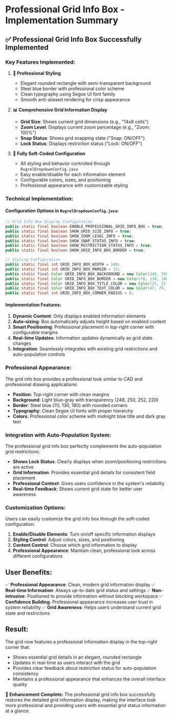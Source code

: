 # Professional Grid Info Box - Implementation Summary

## ✅ **Professional Grid Info Box Successfully Implemented**

### **Key Features Implemented:**

1. **🎨 Professional Styling**
   - Elegant rounded rectangle with semi-transparent background
   - Steel blue border with professional color scheme
   - Clean typography using Segoe UI font family
   - Smooth anti-aliased rendering for crisp appearance

2. **📊 Comprehensive Grid Information Display**
   - **Grid Size**: Shows current grid dimensions (e.g., "14x8 cells")
   - **Zoom Level**: Displays current zoom percentage (e.g., "Zoom: 100%")
   - **Snap Status**: Shows grid snapping state ("Snap: ON/OFF")
   - **Lock Status**: Displays restriction status ("Lock: ON/OFF")

3. **🔧 Fully Soft-Coded Configuration**
   - All styling and behavior controlled through `RugrelDropdownConfig.java`
   - Easy enable/disable for each information element
   - Configurable colors, sizes, and positioning
   - Professional appearance with customizable styling

### **Technical Implementation:**

#### **Configuration Options in `RugrelDropdownConfig.java`:**
```java
// Grid Info Box Display Configuration
public static final boolean ENABLE_PROFESSIONAL_GRID_INFO_BOX = true;
public static final boolean SHOW_GRID_SIZE_INFO = true;
public static final boolean SHOW_ZOOM_LEVEL_INFO = true;
public static final boolean SHOW_SNAP_STATUS_INFO = true;
public static final boolean SHOW_RESTRICTION_STATUS_INFO = true;
public static final boolean SHOW_GRID_INFO_BOX_BORDER = true;

// Styling Configuration
public static final int GRID_INFO_BOX_WIDTH = 140;
public static final int GRID_INFO_BOX_MARGIN = 15;
public static final Color GRID_INFO_BOX_BACKGROUND = new Color(248, 250, 252, 220);
public static final Color GRID_INFO_BOX_BORDER = new Color(70, 130, 180);
public static final Color GRID_INFO_BOX_TITLE_COLOR = new Color(25, 25, 112);
public static final Color GRID_INFO_BOX_TEXT_COLOR = new Color(47, 79, 79);
public static final int GRID_INFO_BOX_CORNER_RADIUS = 8;
```

#### **Implementation Features:**

1. **Dynamic Content**: Only displays enabled information elements
2. **Auto-sizing**: Box automatically adjusts height based on enabled content
3. **Smart Positioning**: Professional placement in top-right corner with configurable margins
4. **Real-time Updates**: Information updates dynamically as grid state changes
5. **Integration**: Seamlessly integrates with existing grid restrictions and auto-population controls

### **Professional Appearance:**

The grid info box provides a professional look similar to CAD and professional drawing applications:

- **Position**: Top-right corner with clean margins
- **Background**: Light blue-gray with transparency (248, 250, 252, 220)
- **Border**: Steel blue (70, 130, 180) with rounded corners
- **Typography**: Clean Segoe UI fonts with proper hierarchy
- **Colors**: Professional color scheme with midnight blue title and dark gray text

### **Integration with Auto-Population System:**

The professional grid info box perfectly complements the auto-population grid restrictions:

- **Shows Lock Status**: Clearly displays when zoom/positioning restrictions are active
- **Grid Information**: Provides essential grid details for consistent field placement
- **Professional Context**: Gives users confidence in the system's reliability
- **Real-time Feedback**: Shows current grid state for better user awareness

### **Customization Options:**

Users can easily customize the grid info box through the soft-coded configuration:

1. **Enable/Disable Elements**: Turn on/off specific information displays
2. **Styling Control**: Adjust colors, sizes, and positioning
3. **Content Control**: Choose which grid information to display
4. **Professional Appearance**: Maintain clean, professional look across different configurations

## **User Benefits:**

✅ **Professional Appearance**: Clean, modern grid information display
✅ **Real-time Information**: Always up-to-date grid status and settings
✅ **Non-intrusive**: Positioned to provide information without blocking workspace
✅ **Confidence Building**: Professional appearance increases user trust in system reliability
✅ **Grid Awareness**: Helps users understand current grid state and restrictions

## **Result:**

The grid now features a professional information display in the top-right corner that:
- Shows essential grid details in an elegant, rounded rectangle
- Updates in real-time as users interact with the grid
- Provides clear feedback about restriction status for auto-population consistency
- Maintains a professional appearance that enhances the overall interface quality

**🎯 Enhancement Complete:** The professional grid info box successfully restores the detailed grid information display, making the interface look more professional and providing users with essential grid status information at a glance.